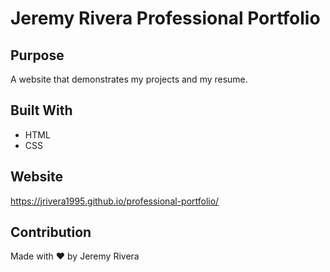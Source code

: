 # Jeremy Rivera Professional Portfolio

## Purpose
A website that demonstrates my projects and my resume. 

## Built With
* HTML
* CSS

## Website
https://jrivera1995.github.io/professional-portfolio/

## Contribution
Made with ❤️ by Jeremy Rivera

 
